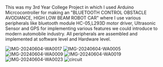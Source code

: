 This was my 3rd Year College Project in which I used Arduino Micrcocontroller for making an "BLUETOOTH CONTROL OBSTACLE AVODIANCE, HIGH LOW
BEAM ROBOT CAR" where I use various peripherals like bluetooth module HC-05,L293D motor driver, Ultrasonic Sensor and GPS for implementing
various features we could introduce to modern automobile industry. All peripherals are assembled and implemented at software level and Hardware
level.

![IMG-20240604-WA0017](https://github.com/user-attachments/assets/b9fe1f81-d5ce-4861-8c19-c8dbe2acad7d)
![IMG-20240604-WA0005](https://github.com/user-attachments/assets/09ac82d1-2c3e-4aa6-afca-623d6e1ec2ae)
![IMG-20240604-WA0009](https://github.com/user-attachments/assets/2d6b485e-e02c-464b-bec0-915d53f0190d)
![IMG-20240604-WA0019](https://github.com/user-attachments/assets/8d7942be-e442-49b3-a71b-1d5669915d34)
![IMG-20240604-WA0023](https://github.com/user-attachments/assets/df6c91a6-9c57-409e-8654-008fa3d894c5)
![circuit](https://github.com/user-attachments/assets/ecaa8525-3c37-451a-8f5d-88d9384bdfae)
